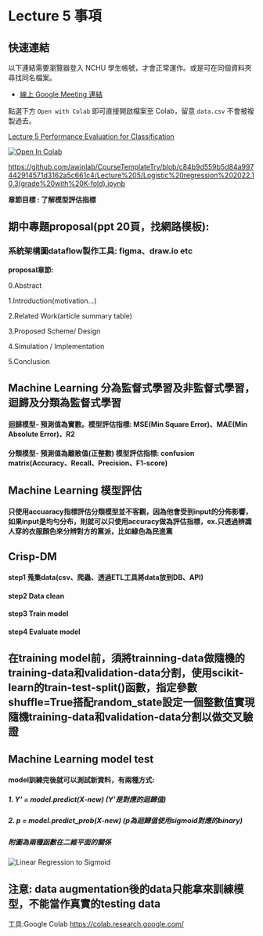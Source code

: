 # Lecture 5 事項
## 快速連結
以下連結需要瀏覽器登入 NCHU 學生帳號，才會正常運作。或是可在同個資料夾尋找同名檔案。
- [線上 Google Meeting 連結](https://lms2020.nchu.edu.tw/media/doc/86493)

點選下方 ```Open with Colab``` 即可直接開啟檔案至 Colab，留意 ```data.csv``` 不會被複製過去。

[Lecture 5 Performance Evaluation for Classification]()

[![Open In Colab](https://colab.research.google.com/assets/colab-badge.svg)](https://github.com/awinlab/CourseTemplateTry/blob/c84b9d559b5d84a997442914571d3162a5c661c4/Lecture%205/Logistic%20regression%202022.10.3(grade%20with%20K-fold).ipynb)

https://github.com/awinlab/CourseTemplateTry/blob/c84b9d559b5d84a997442914571d3162a5c661c4/Lecture%205/Logistic%20regression%202022.10.3(grade%20with%20K-fold).ipynb

**章節目標 : 了解模型評估指標**


## 期中專題proposal(ppt 20頁，找網路模板):
### 系統架構圖dataflow製作工具: figma、draw.io etc

**proposal章節:**

0.Abstract

1.Introduction(motivation…)

2.Related Work(article summary table)

3.Proposed Scheme/ Design

4.Simulation / Implementation

5.Conclusion

## Machine Learning 分為監督式學習及非監督式學習，迴歸及分類為監督式學習
#### 迴歸模型- 預測值為實數。模型評估指標: MSE(Min Square Error)、MAE(Min Absolute Error)、R2
#### 分類模型- 預測值為離散值(正整數) 模型評估指標: confusion matrix(Accuracy、Recall、Precision、F1-score)
## Machine Learning 模型評估
#### 只使用accuaracy指標評估分類模型並不客觀，因為他會受到input的分佈影響，如果input是均勻分布，則就可以只使用accuracy做為評估指標，ex.只透過辨識人穿的衣服顏色來分辨對方的黨派，比如綠色為民進黨
## Crisp-DM
#### step1 蒐集data(csv、爬蟲、透過ETL工具將data放到DB、API)
#### step2 Data clean
#### step3 Train model
#### step4 Evaluate model
## 在training model前，須將trainning-data做隨機的training-data和validation-data分割，使用scikit-learn的train-test-split()函數，指定參數shuffle=True搭配random_state設定一個整數值實現隨機training-data和validation-data分割以做交叉驗證
## Machine Learning model test
#### model訓練完後就可以測試新資料，有兩種方式:
##### 1. Y' = model.predict(X-new) (Y'是對應的迴歸值)
##### 2. p = model.predict_prob(X-new) (p為迴歸值使用sigmoid對應的binary)
##### 附圖為兩種函數在二維平面的關係
![Linear Regression to Sigmoid](https://user-images.githubusercontent.com/113489075/193989318-c794442e-8e2f-4024-9f3b-edcba1d59c1f.png)

## 注意: data augmentation後的data只能拿來訓練模型，不能當作真實的testing data



工具:Google Colab
https://colab.research.google.com/
